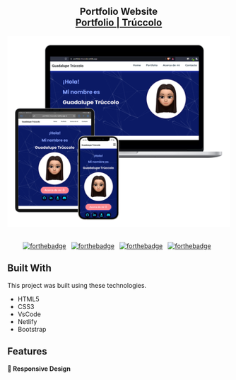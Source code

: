<h2 align="center">
  Portfolio Website
  <br/>
  <a href="https://portfolio-truccolo.netlify.app/" target="_blank">Portfolio | Trúccolo</a>
</h2>
<div align="center">
  <img alt="Portfolio" src="./Img/Portfolio-mockups.png"/>
</div>

<br/>

<center>

[![forthebadge](https://forthebadge.com/images/badges/built-with-love.svg)](https://forthebadge.com) &nbsp;
[![forthebadge](https://forthebadge.com/images/badges/uses-html.svg)](https://forthebadge.com) &nbsp;
[![forthebadge](https://forthebadge.com/images/badges/uses-css.svg)](https://forthebadge.com) &nbsp;
[![forthebadge](https://forthebadge.com/images/badges/made-with-javascript.svg)](https://forthebadge.com) &nbsp;

</center>

## Built With

This project was built using these technologies.

- HTML5
- CSS3
- VsCode
- Netlify
- Bootstrap

## Features

**📱 Responsive Design**
